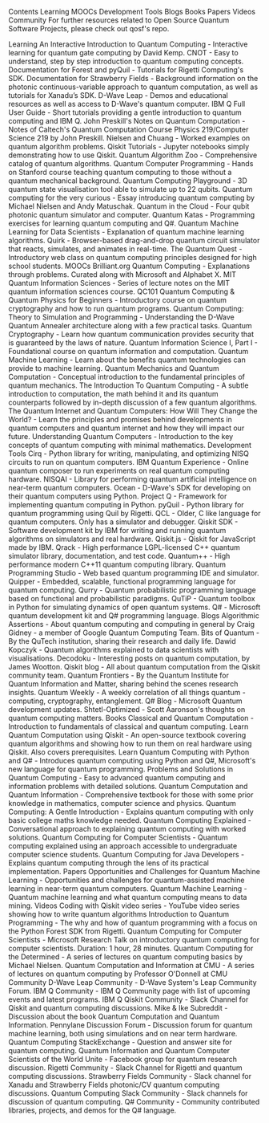 Contents
Learning
MOOCs
Development Tools
Blogs
Books
Papers
Videos
Community
For further resources related to Open Source Quantum Software Projects, please check out qosf's repo.

Learning
An Interactive Introduction to Quantum Computing - Interactive learning for quantum gate computing by David Kemp.
CNOT - Easy to understand, step by step introduction to quantum computing concepts.
Documentation for Forest and pyQuil - Tutorials for Rigetti Computing's SDK.
Documentation for Strawberry Fields - Background information on the photonic continuous-variable approach to quantum computation, as well as tutorials for Xanadu’s SDK.
D-Wave Leap - Demos and educational resources as well as access to D-Wave's quantum computer.
IBM Q Full User Guide - Short tutorials providing a gentle introduction to quantum computing and IBM Q.
John Preskill's Notes on Quantum Computation - Notes of Caltech's Quantum Computation Course Physics 219/Computer Science 219 by John Preskill.
Nielsen and Chuang - Worked examples on quantum algorithm problems.
Qiskit Tutorials - Jupyter notebooks simply demonstrating how to use Qiskit.
Quantum Algorithm Zoo - Comprehensive catalog of quantum algorithms.
Quantum Computer Programming - Hands on Stanford course teaching quantum computing to those without a quantum mechanical background.
Quantum Computing Playground - 3D quantum state visualisation tool able to simulate up to 22 qubits.
Quantum computing for the very curious - Essay introducing quantum computing by Michael Nielsen and Andy Matuschak.
Quantum in the Cloud - Four qubit photonic quantum simulator and computer.
Quantum Katas - Programming exercises for learning quantum computing and Q#.
Quantum Machine Learning for Data Scientists - Explanation of quantum machine learning algorithms.
Quirk - Browser-based drag-and-drop quantum circuit simulator that reacts, simulates, and animates in real-time.
The Quantum Quest - Introductory web class on quantum computing principles designed for high school students.
MOOCs
Brilliant.org Quantum Computing - Explanations through problems. Curated along with Microsoft and Alphabet X.
MIT Quantum Information Sciences - Series of lecture notes on the MIT quantum information sciences course.
QC101 Quantum Computing & Quantum Physics for Beginners - Introductory course on quantum cryptography and how to run quantum programs.
Quantum Computing: Theory to Simulation and Programming - Understanding the D-Wave Quantum Annealer architecture along with a few practical tasks.
Quantum Cryptography - Learn how quantum communication provides security that is guaranteed by the laws of nature.
Quantum Information Science I, Part I - Foundational course on quantum information and computation.
Quantum Machine Learning - Learn about the benefits quantum technologies can provide to machine learning.
Quantum Mechanics and Quantum Computation - Conceptual introduction to the fundamental principles of quantum mechanics.
The Introduction To Quantum Computing - A subtle introduction to computation, the math behind it and its quantum counterparts followed by in-depth discussion of a few quantum algorithms.
The Quantum Internet and Quantum Computers: How Will They Change the World? - Learn the principles and promises behind developments in quantum computers and quantum internet and how they will impact our future.
Understanding Quantum Computers - Introduction to the key concepts of quantum computing with minimal mathematics.
Development Tools
Cirq - Python library for writing, manipulating, and optimizing NISQ circuits to run on quantum computers.
IBM Quantum Experience - Online quantum composer to run experiments on real quantum computing hardware.
NISQAI - Library for performing quantum artificial intelligence on near-term quantum computers.
Ocean - D-Wave's SDK for developing on their quantum computers using Python.
Project Q - Framework for implementing quantum computing in Python.
pyQuil - Python library for quantum programming using Quil by Rigetti.
QCL - Older, C like language for quantum computers. Only has a simulator and debugger.
Qiskit SDK - Software development kit by IBM for writing and running quantum algorithms on simulators and real hardware.
Qiskit.js - Qiskit for JavaScript made by IBM.
Qrack - High performance LGPL-licensed C++ quantum simulator library, documentation, and test code.
Quantum++ - High performance modern C++11 quantum computing library.
Quantum Programming Studio - Web based quantum programming IDE and simulator.
Quipper - Embedded, scalable, functional programming language for quantum computing.
Qurry - Quantum probabilistic programming language based on functional and probabilistic paradigms.
QuTiP - Quantum toolbox in Python for simulating dynamics of open quantum systems.
Q# - Microsoft quantum development kit and Q# programming language.
Blogs
Algorithmic Assertions - About quantum computing and computing in general by Craig Gidney - a member of Google Quantum Computing Team.
Bits of Quantum - By the QuTech institution, sharing their research and daily life.
Dawid Kopczyk - Quantum algorithms explained to data scientists with visualisations.
Decodoku - Interesting posts on quantum computation, by James Wootton.
Qiskit blog - All about quantum computation from the Qiskit community team.
Quantum Frontiers - By the Quantum Institute for Quantum Information and Matter, sharing behind the scenes research insights.
Quantum Weekly - A weekly correlation of all things quantum - computing, cryptography, entanglement.
Q# Blog - Microsoft Quantum development updates.
Shtetl-Optimized - Scott Aaronson's thoughts on quantum computing matters.
Books
Classical and Quantum Computation - Introduction to fundamentals of classical and quantum computing.
Learn Quantum Computation using Qiskit - An open-source textbook covering quantum algorithms and showing how to run them on real hardware using Qiskit. Also covers prerequisites.
Learn Quantum Computing with Python and Q# - Introduces quantum computing using Python and Q#, Microsoft's new language for quantum programming.
Problems and Solutions in Quantum Computing - Easy to advanced quantum computing and information problems with detailed solutions.
Quantum Computation and Quantum Information - Comprehensive textbook for those with some prior knowledge in mathematics, computer science and physics.
Quantum Computing: A Gentle Introduction - Explains quantum computing with only basic college maths knowledge needed.
Quantum Computing Explained - Conversational approach to explaining quantum computing with worked solutions.
Quantum Computing for Computer Scientists - Quantum computing explained using an approach accessible to undergraduate computer science students.
Quantum Computing for Java Developers - Explains quantum computing through the lens of its practical implementation.
Papers
Opportunities and Challenges for Quantum Machine Learning - Opportunities and challenges for quantum-assisted machine learning in near-term quantum computers.
Quantum Machine Learning - Quantum machine learning and what quantum computing means to data mining.
Videos
Coding with Qiskit video series - YouTube video series showing how to write quantum algorithms
Introduction to Quantum Programming - The why and how of quantum programming with a focus on the Python Forest SDK from Rigetti.
Quantum Computing for Computer Scientists - Microsoft Research Talk on introductory quantum computing for computer scientists. Duration: 1 hour, 28 minutes.
Quantum Computing for the Determined - A series of lectures on quantum computing basics by Michael Nielsen.
Quantum Computation and Information at CMU - A series of lectures on quantum computing by Professor O'Donnell at CMU
Community
D-Wave Leap Community - D-Wave System's Leap Community Forum.
IBM Q Community - IBM Q Community page with list of upcoming events and latest programs.
IBM Q Qiskit Community - Slack Channel for Qiskit and quantum computing discussions.
Mike & Ike Subreddit - Discussion about the book Quantum Computation and Quantum Information.
Pennylane Discussion Forum - Discussion forum for quantum machine learning, both using simulations and on near term hardware.
Quantum Computing StackExchange - Question and answer site for quantum computing.
Quantum Information and Quantum Computer Scientists of the World Unite - Facebook group for quantum research discussion.
Rigetti Community - Slack Channel for Rigetti and quantum computing discussions.
Strawberry Fields Community - Slack channel for Xanadu and Strawberry Fields photonic/CV quantum computing discussions.
Quantum Computing Slack Community - Slack channels for discussion of quantum computing.
Q# Community - Community contributed libraries, projects, and demos for the Q# language.
